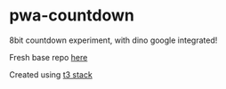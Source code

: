 # pwa-countdown

8bit countdown experiment, with dino google integrated!

Fresh base repo [here](https://github.com/danibram/fresh-countdown)

Created using [t3 stack](https://github.com/t3-oss/create-t3-app)
